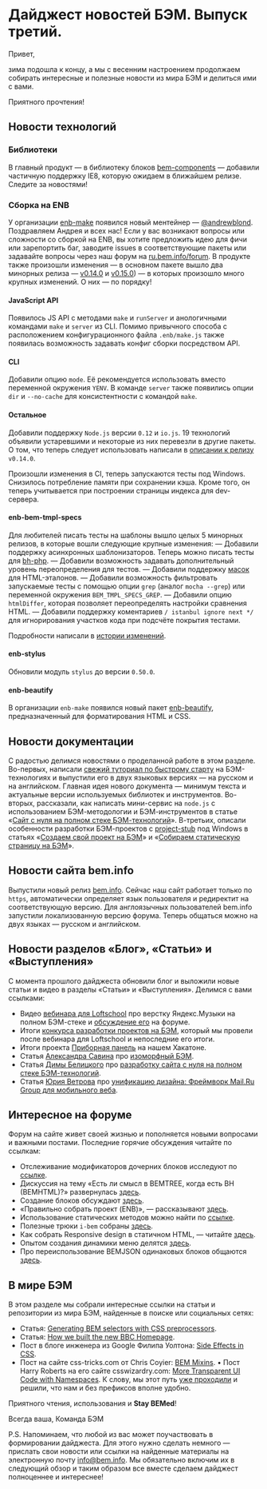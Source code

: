 # Дайджест новостей БЭМ. Выпуск третий.

Привет, 

зима подошла к концу, а мы с весенним настроением продолжаем собирать интересные и полезные новости из мира БЭМ и делиться ими с вами. 

Приятного прочтения!

## Новости технологий

### Библиотеки

В главный продукт — в библиотеку блоков [bem-components](//ru.bem.info/libs/bem-components/) — добавили частичную поддержку IE8, которую ожидаем в ближайшем релизе. Следите за новостями!

### Сборка на ENB

У организации [enb-make](https://github.com/enb-make) появился новый ментейнер — [@andrewblond](https://github.com/andrewblond). Поздравляем Андрея и всех нас! Если у вас возникают вопросы или сложности со сборкой на ENB, вы хотите предложить идею для фичи или зарепортить баг, заводите issues в соответствующие пакеты или задавайте вопросы через наш форум на [ru.bem.info/forum](https://ru.bem.info/forum). 
В продукте также произошли изменения — в основном пакете вышло два минорных релиза — [v0.14.0](https://github.com/enb-make/enb/releases/tag/v0.14.0) и [v0.15.0](https://github.com/enb-make/enb/releases/tag/v0.15.0)) — в которых произошло много крупных изменений. О них — по порядку!

#### JavaScript API

Появилось JS API с методами `make` и `runServer` и анологичными командами `make` и `server` из CLI. Помимо привычного способа с расположением конфигурационного файла `.enb/make.js` также появилась возможность задавать конфиг сборки посредством API.

#### CLI

Добавили опцию `mode`. Её рекомендуется использовать вместо переменной окружения `YENV`. 
В команде `server` также появились опции `dir` и `--no-cache` для консистентности с командой `make`.

#### Остальное

Добавили поддержку `Node.js` версии `0.12` и `io.js`. 19 технологий объявили устаревшими и некоторые из них перевезли в другие пакеты. О том, что теперь следует использовать написали в [описании к релизу](https://github.com/enb-make/enb/releases/tag/v0.14.0) `v0.14.0`.

Произошли изменения в CI, теперь запускаются тесты под Windows. Снизилось потребление памяти при сохранении кэша. Кроме того, он теперь учитывается при построении страницы индекса для dev-сервера.

#### enb-bem-tmpl-specs

Для любителей писать тесты на шаблоны вышло целых 5 минорных релизов, в которые вошли следующие крупные изменения:
— Добавили поддержку асинхронных шаблонизаторов. Теперь можно писать тесты для [bh-php](https://github.com/bem/bh-php).
— Добавили возможность задавать дополнительный уровень переопределения для тестов.
— Добавили поддержку [масок](https://github.com/bem/html-differ/blob/master/README.ru.md#Маски) для HTML-эталонов.
— Добавили возможность фильтровать запускаемые тесты с помощью опции `grep` (аналог `mocha --grep`) или переменной окружения `BEM_TMPL_SPECS_GREP`.
— Добавили опцию `htmlDiffer`, которая позволяет переопределять настройки сравнения HTML.
— Добавили поддержку коментариев `/ istanbul ignore next */` для игнорирования участков кода при подсчёте покрытия тестами.

Подробности написали в [истории изменений](https://github.com/enb-bem/enb-bem-tmpl-specs/blob/master/CHANGELOG.md).

#### enb-stylus

Обновили модуль `stylus` до версии `0.50.0`.

#### enb-beautify

В организации `enb-make` появился новый пакет [enb-beautify](https://github.com/enb-make/enb-beautify), предназначенный для форматирования HTML и CSS.

## Новости документации

С радостью делимся новостями о проделанной работе в этом разделе. 
Во-первых, написали [свежий туториал по быстрому старту](https://ru.bem.info/tutorials/quick-start-static) на БЭМ-технологиях и выпустили его в двух языковых версиях — на русском и на английском. Главная идея нового документа — минимум текста и актуальные версии используемых библиотек и инструментов.
Во-вторых, рассказали, как написать мини-сервис на `node.js` с использованием БЭМ-методологии и БЭМ-инструментов в статье «[Сайт с нуля на полном стеке БЭМ-технологий](https://ru.bem.info/articles/bem-full-stack-site/)».
В-третьих, описали особенности разработки БЭМ-проектов с [project-stub](https://ru.bem.info/tutorials/project-stub/) под Windows в статьях «[Создаем свой проект на БЭМ](https://ru.bem.info/tutorials/start-with-project-stub/)» и «[Собираем статическую страницу на БЭМ](https://ru.bem.info/tutorials/quick-start-static/)».

## Новости сайта bem.info

Выпустили новый релиз [bem.info](https://ru.bem.info). Сейчас наш сайт работает только по `https`, автоматически определяет язык пользователя и редиректит на соответствующую версию. Для англоязычных пользователей bem.info запустили локализованную версию форума. Теперь общаться можно на двух языках — русском и английском.

## Новости разделов «Блог», «Статьи» и «Выступления»
 
С момента прошлого дайджеста обновили блог и выложили новые статьи и видео в разделы «Статьи» и «Выступления». 
Делимся с вами ссылками:
* Видео [вебинара для Loftschool](https://ru.bem.info/talks/loftschool-music-2015/) про верстку Яндекс.Музыки на полном БЭМ-стеке и [обсуждение его](https://ru.bem.info/forum/issues/193/) на форуме.
 * Итоги [конкурса разработки проектов на БЭМ](https://ru.bem.info/blog/bem-competition-results/), который мы провели после вебинара для Loftschool и непоследние его итоги.
 * Итоги проекта [Приборная панель](http://ru.bem.info/blog/first-bem-board/) на нашем Хакатоне.
 * Статья [Александра Савина](https://ru.bem.info/authors/savin-alexandr/) про [изоморфный БЭМ](https://ru.bem.info/articles/isomorphic-bem/).
 * Статья [Димы Белицкого](https://ru.bem.info/authors/belitsky-dmitry/) про [разработку сайта с нуля на полном стеке БЭМ-технологий](https://ru.bem.info/articles/bem-full-stack-site/).
 * Статья [Юрия Ветрова](https://ru.bem.info/authors/vetrov-yury/) про [унификацию дизайна: Фреймворк Mail.Ru Group для мобильного веба](https://ru.bem.info/articles/mailru-unified-design/).
 
## Интересное на форуме

Форум на сайте живет своей жизнью и пополняется новыми вопросами и важными постами. 
Последние горячие обсуждения читайте по ссылкам:
* Отслеживание модификаторов дочерних блоков исследуют по [ссылке](https://ru.bem.info/forum/issues/280/).
* Дискуссия на тему «Есть ли смысл в BEMTREE, когда есть BH (BEMHTML)?» развернулась [здесь](https://ru.bem.info/forum/issues/282/).
* Создание блоков обсуждают [здесь](https://ru.bem.info/forum/issues/283/).
* «Правильно собрать проект (ENB)», — рассказывают [здесь](https://ru.bem.info/forum/issues/277/).
* Использование статических методов можно найти по [ссылке](https://ru.bem.info/forum/issues/275/). 
* Полезные трюки `i-bem` собраны [здесь](https://ru.bem.info/forum/issues/270/).
* Как собрать Responsive design в статичном HTML, — читайте [здесь](https://ru.bem.info/forum/issues/263/).
* Опытом создания динамики меню делятся [здесь](https://ru.bem.info/forum/issues/214/).
* Про переиспользование BEMJSON одинаковых блоков общаются [здесь](https://ru.bem.info/forum/issues/262/).

## В мире БЭМ
В этом разделе мы собрали интересные ссылки на статьи и репозитории из мира БЭМ, найденные в поиске или социальных сетях:
 * Статья: [Generating BEM selectors with CSS preprocessors](http://frontendbabel.info/articles/bem-with-css-preprocessors/).
 * Статья: [How we built the new BBC Homepage](http://www.bbc.co.uk/blogs/internet/entries/47a96d23-ae04-444e-808f-678e6809765d?PageSpeed=off).
* Пост в блоге инженера из Google Филипа Уолтона: [Side Effects in CSS](http://philipwalton.com/articles/side-effects-in-css/).
* Пост на сайте css-tricks.com от Chris Coyier: [BEM Mixins](https://css-tricks.com/snippets/sass/bem-mixins/).
• Пост Harry Roberts на его сайте csswizardry.com: [More Transparent UI Code with Namespaces](http://csswizardry.com/2015/03/more-transparent-ui-code-with-namespaces/). К слову, мы этот путь [уже проходили](https://en.bem.info/method/history/#prefixes) и решили, что нам и без префиксов вполне удобно.

Приятного чтения, использования и **Stay BEMed**!

Всегда ваша,
Команда БЭМ

P.S. Напоминаем, что любой из вас может поучаствовать в формировании дайджеста. Для этого нужно сделать немного — прислать свои новости или ссылки на найденные материалы на электронную почту [info@bem.info](mailto:info@bem.info). Мы обязательно включим их в следующий обзор и таким образом все вместе сделаем дайджест полноценнее и интереснее!